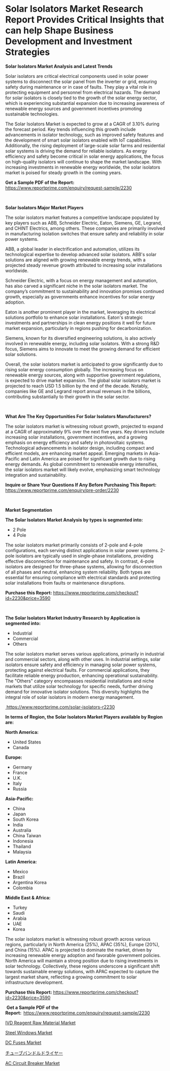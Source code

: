 <p><h1>Solar Isolators Market Research Report Provides Critical Insights that can help Shape Business Development and Investment Strategies</h1></p><p><strong>Solar Isolators Market Analysis and Latest Trends</strong></p>
<p><p>Solar isolators are critical electrical components used in solar power systems to disconnect the solar panel from the inverter or grid, ensuring safety during maintenance or in case of faults. They play a vital role in protecting equipment and personnel from electrical hazards. The demand for solar isolators is closely tied to the growth of the solar energy sector, which is experiencing substantial expansion due to increasing awareness of renewable energy sources and government incentives promoting sustainable technologies.</p><p>The Solar Isolators Market is expected to grow at a CAGR of 3.10% during the forecast period. Key trends influencing this growth include advancements in isolator technology, such as improved safety features and the development of smart solar isolators enabled with IoT capabilities. Additionally, the rising deployment of large-scale solar farms and residential solar systems is driving the demand for reliable isolators. As energy efficiency and safety become critical in solar energy applications, the focus on high-quality isolators will continue to shape the market landscape. With increasing investments in renewable energy worldwide, the solar isolators market is poised for steady growth in the coming years.</p></p>
<p><strong>Get a Sample PDF of the Report:&nbsp;</strong> <a href="https://www.reportprime.com/enquiry/request-sample/2230">https://www.reportprime.com/enquiry/request-sample/2230</a></p>
<p>&nbsp;</p>
<p><strong>Solar Isolators Major Market Players</strong></p>
<p><p>The solar isolators market features a competitive landscape populated by key players such as ABB, Schneider Electric, Eaton, Siemens, GE, Legrand, and CHINT Electrics, among others. These companies are primarily involved in manufacturing isolation switches that ensure safety and reliability in solar power systems.</p><p>ABB, a global leader in electrification and automation, utilizes its technological expertise to develop advanced solar isolators. ABB's solar solutions are aligned with growing renewable energy trends, with a projected steady revenue growth attributed to increasing solar installations worldwide.</p><p>Schneider Electric, with a focus on energy management and automation, has also carved a significant niche in the solar isolators market. The company’s commitment to sustainability and innovation promises continued growth, especially as governments enhance incentives for solar energy adoption.</p><p>Eaton is another prominent player in the market, leveraging its electrical solutions portfolio to enhance solar installations. Eaton's strategic investments and partnerships in clean energy positions it well for future market expansion, particularly in regions pushing for decarbonization.</p><p>Siemens, known for its diversified engineering solutions, is also actively involved in renewable energy, including solar isolators. With a strong R&D focus, Siemens aims to innovate to meet the growing demand for efficient solar solutions.</p><p>Overall, the solar isolators market is anticipated to grow significantly due to rising solar energy consumption globally. The increasing focus on renewable energy sources, along with supportive government regulations, is expected to drive market expansion. The global solar isolators market is projected to reach USD 1.5 billion by the end of the decade. Notably, companies like GE and Legrand report annual revenues in the billions, contributing substantially to their growth in the solar sector.</p></p>
<p>&nbsp;</p>
<p><strong>What Are The Key Opportunities For Solar Isolators Manufacturers?</strong></p>
<p><p>The solar isolators market is witnessing robust growth, projected to expand at a CAGR of approximately 9% over the next five years. Key drivers include increasing solar installations, government incentives, and a growing emphasis on energy efficiency and safety in photovoltaic systems. Technological advancements in isolator design, including compact and efficient models, are enhancing market appeal. Emerging markets in Asia-Pacific and Latin America are poised for significant growth due to rising energy demands. As global commitment to renewable energy intensifies, the solar isolators market will likely evolve, emphasizing smart technology integration and sustainability.</p></p>
<p><strong>Inquire or Share Your Questions If Any Before Purchasing This Report:</strong> <a href="https://www.reportprime.com/enquiry/pre-order/2230">https://www.reportprime.com/enquiry/pre-order/2230</a></p>
<p>&nbsp;</p>
<p><strong>Market Segmentation</strong></p>
<p><strong>The Solar Isolators Market Analysis by types is segmented into:</strong></p>
<p><ul><li>2 Pole</li><li>4 Pole</li></ul></p>
<p><p>The solar isolators market primarily consists of 2-pole and 4-pole configurations, each serving distinct applications in solar power systems. 2-pole isolators are typically used in single-phase installations, providing effective disconnection for maintenance and safety. In contrast, 4-pole isolators are designed for three-phase systems, allowing for disconnection of all phases and neutral, enhancing system reliability. Both types are essential for ensuring compliance with electrical standards and protecting solar installations from faults or maintenance disruptions.</p></p>
<p><strong>Purchase this Report:&nbsp;</strong><a href="https://www.reportprime.com/checkout?id=2230&price=3590">https://www.reportprime.com/checkout?id=2230&price=3590</a></p>
<p>&nbsp;</p>
<p><strong>The Solar Isolators Market Industry Research by Application is segmented into:</strong></p>
<p><ul><li>Industrial</li><li>Commercial</li><li>Others</li></ul></p>
<p><p>The solar isolators market serves various applications, primarily in industrial and commercial sectors, along with other uses. In industrial settings, solar isolators ensure safety and efficiency in managing solar power systems, protecting against electrical faults. For commercial applications, they facilitate reliable energy production, enhancing operational sustainability. The "Others" category encompasses residential installations and niche markets that utilize solar technology for specific needs, further driving demand for innovative isolator solutions. This diversity highlights the integral role of solar isolators in modern energy management.</p></p>
<p><a href="https://www.reportprime.com/solar-isolators-r2230">&nbsp;https://www.reportprime.com/solar-isolators-r2230</a></p>
<p><strong>In terms of Region, the Solar Isolators Market Players available by Region are:</strong></p>
<p>
    <p> <strong> North America: </strong>
        <ul>
            <li>United States</li>
            <li>Canada</li>
        </ul>
        </p> 
    <p> <strong> Europe: </strong>
        <ul>
            <li>Germany</li>
            <li>France</li>
            <li>U.K.</li>
            <li>Italy</li>
            <li>Russia</li>
        </ul>
        </p> 
    <p> <strong> Asia-Pacific: </strong>
        <ul>
            <li>China</li>
            <li>Japan</li>
            <li>South Korea</li>
            <li>India</li>
            <li>Australia</li>
            <li>China Taiwan</li>
            <li>Indonesia</li>
            <li>Thailand</li>
            <li>Malaysia</li>
        </ul>
        </p> 
    <p> <strong> Latin America: </strong>
        <ul>
            <li>Mexico</li>
            <li>Brazil</li>
            <li>Argentina Korea</li>
            <li>Colombia</li>
        </ul>
        </p> 
    <p> <strong> Middle East & Africa: </strong>
        <ul>
            <li>Turkey</li>
            <li>Saudi</li>
            <li>Arabia</li>
            <li>UAE</li>
            <li>Korea</li>
        </ul>
    </p>
    </p>
<p><p>The solar isolators market is witnessing robust growth across various regions, particularly in North America (25%), APAC (35%), Europe (20%), and China (15%). APAC is projected to dominate the market, driven by increasing renewable energy adoption and favorable government policies. North America will maintain a strong position due to rising investments in solar technology. Collectively, these regions underscore a significant shift towards sustainable energy solutions, with APAC expected to capture the largest market share, reflecting a growing commitment to solar infrastructure development.</p></p>
<p><strong>Purchase this Report: </strong><a href="https://www.reportprime.com/checkout?id=2230&price=3590">https://www.reportprime.com/checkout?id=2230&price=3590</a></p>
<p>&nbsp;<strong>Get a Sample PDF of the Report:&nbsp;&nbsp;</strong><a href="https://www.reportprime.com/enquiry/request-sample/2230">https://www.reportprime.com/enquiry/request-sample/2230</a></p>
<p><strong></strong></p>
<p><p><a href="https://issuu.com/reportprime-2/docs/ivd-reagent-raw-material-market-siz_f1f5b1363f5bf7">IVD Reagent Raw Material Market</a></p><p><a href="https://www.linkedin.com/pulse/evaluating-global-steel-windows-market-trends-growth-opportunities-uswjc?trackingId=SfqnKXqnQN%2BWHVxvRS%2Bw2g%3D%3D">Steel Windows Market</a></p><p><a href="https://github.com/JakirUddin511/Market-Research-Report-List-1/blob/main/dc-fuses-market.md">DC Fuses Market</a></p><p><a href="https://medium.com/@abigayleh7fr/%E3%83%81%E3%83%A5%E3%83%BC%E3%83%96%E3%83%90%E3%83%B3%E3%83%89%E3%83%AB%E3%83%89%E3%83%A9%E3%82%A4%E3%83%A4%E3%83%BC%E5%B8%82%E5%A0%B4%E3%81%AE%E6%96%B0%E3%81%9F%E3%81%AA%E3%83%88%E3%83%AC%E3%83%B3%E3%83%89-2024%E5%B9%B4%E3%81%8B%E3%82%892031%E5%B9%B4%E3%81%BE%E3%81%A7%E3%81%AE%E3%82%B0%E3%83%AD%E3%83%BC%E3%83%90%E3%83%AB%E3%81%AA%E5%B1%95%E6%9C%9B%E3%81%A8%E5%B0%86%E6%9D%A5%E3%81%AE%E5%B1%95%E6%9C%9B-3e7f35586c4d?postPublishedType=initial">チューブバンドルドライヤー</a></p><p><a href="https://github.com/ChiragRP21/Market-Research-Report-List-6/blob/main/ac-circuit-breaker-market.md">AC Circuit Breaker Market</a></p></p>